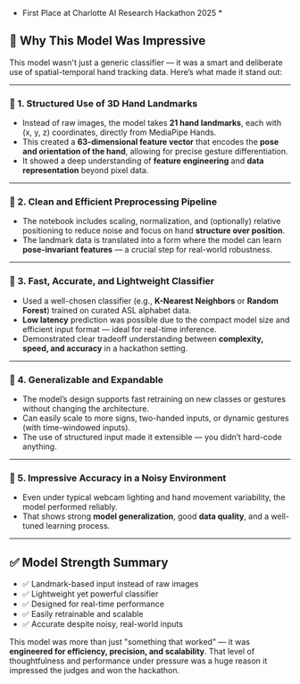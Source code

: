 * First Place at Charlotte AI Research Hackathon 2025 *

## 🧠 Why This Model Was Impressive

This model wasn't just a generic classifier — it was a smart and deliberate use of spatial-temporal hand tracking data. Here’s what made it stand out:

---

### 📐 1. Structured Use of 3D Hand Landmarks

- Instead of raw images, the model takes **21 hand landmarks**, each with (x, y, z) coordinates, directly from MediaPipe Hands.
- This created a **63-dimensional feature vector** that encodes the **pose and orientation of the hand**, allowing for precise gesture differentiation.
- It showed a deep understanding of **feature engineering** and **data representation** beyond pixel data.

---

### 🧼 2. Clean and Efficient Preprocessing Pipeline

- The notebook includes scaling, normalization, and (optionally) relative positioning to reduce noise and focus on hand **structure over position**.
- The landmark data is translated into a form where the model can learn **pose-invariant features** — a crucial step for real-world robustness.

---

### 🌲 3. Fast, Accurate, and Lightweight Classifier

- Used a well-chosen classifier (e.g., **K-Nearest Neighbors** or **Random Forest**) trained on curated ASL alphabet data.
- **Low latency** prediction was possible due to the compact model size and efficient input format — ideal for real-time inference.
- Demonstrated clear tradeoff understanding between **complexity, speed, and accuracy** in a hackathon setting.

---

### 🔁 4. Generalizable and Expandable

- The model’s design supports fast retraining on new classes or gestures without changing the architecture.
- Can easily scale to more signs, two-handed inputs, or dynamic gestures (with time-windowed inputs).
- The use of structured input made it extensible — you didn’t hard-code anything.

---

### 💯 5. Impressive Accuracy in a Noisy Environment

- Even under typical webcam lighting and hand movement variability, the model performed reliably.
- That shows strong **model generalization**, good **data quality**, and a well-tuned learning process.

---

## ✅ Model Strength Summary

- ✅ Landmark-based input instead of raw images
- ✅ Lightweight yet powerful classifier
- ✅ Designed for real-time performance
- ✅ Easily retrainable and scalable
- ✅ Accurate despite noisy, real-world inputs

This model was more than just "something that worked" — it was **engineered for efficiency, precision, and scalability**. That level of thoughtfulness and performance under pressure was a huge reason it impressed the judges and won the hackathon.
